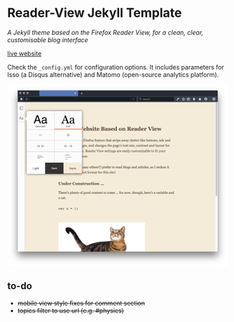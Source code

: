 # Reader-View Jekyll Template

*A Jekyll theme based on the Firefox Reader View, for a clean, clear, customisable blog interface*

[live website](https://tabreturn.github.io/)

Check the ``_config.yml`` for configuration options. It includes parameters for
Isso (a Disqus alternative) and Matomo (open-source analytics platform).

![screenshot](screenshot.png)

## to-do
* ~~mobile view style fixes for comment section~~
* ~~topics filter to use url (e.g. #physics)~~
